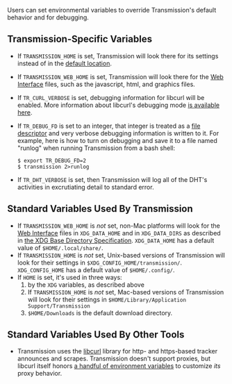 Users can set environmental variables to override Transmission's default behavior and for debugging.

## Transmission-Specific Variables

 * If `TRANSMISSION_HOME` is set, Transmission will look there for its settings instead of in the [default location](Configuration-Files.md#Locations).
 * If `TRANSMISSION_WEB_HOME` is set, Transmission will look there for the [Web Interface](Web-Interface.md) files, such as the javascript, html, and graphics files.
 * If `TR_CURL_VERBOSE` is set, debugging information for libcurl will be enabled.  More information about libcurl's debugging mode [is available here](http://curl.haxx.se/libcurl/c/curl_easy_setopt.html#CURLOPTVERBOSE).
 * If `TR_DEBUG_FD` is set to an integer, that integer is treated as a [file descriptor](http://en.wikipedia.org/wiki/File_descriptor) and very verbose debugging information is written to it.  For example, here is how to turn on debugging and save it to a file named "runlog" when running Transmission from a bash shell:

   ```console
   $ export TR_DEBUG_FD=2
   $ transmission 2>runlog
   ```
 * If `TR_DHT_VERBOSE` is set, then Transmission will log all of the DHT's activities in excrutiating detail to standard error.

## Standard Variables Used By Transmission

 * If `TRANSMISSION_WEB_HOME` is _not_ set, non-Mac platforms will look for the [Web Interface](Web-Interface.md) files in `XDG_DATA_HOME` and in `XDG_DATA_DIRS` as described in [the XDG Base Directory Specification](http://standards.freedesktop.org/basedir-spec/basedir-spec-latest.html#variables). `XDG_DATA_HOME` has a default value of `$HOME/.local/share/`.
 * If `TRANSMISSION_HOME` is _not_ set, Unix-based versions of Transmission will look for their settings in `$XDG_CONFIG_HOME/transmission/`. `XDG_CONFIG_HOME` has a default value of `$HOME/.config/`.
 * If `HOME` is set, it's used in three ways:
   1. by the `XDG` variables, as described above
   2. If `TRANSMISSION_HOME` is _not_ set, Mac-based versions of Transmission will look for their settings in `$HOME/Library/Application Support/Transmission`
   3. `$HOME/Downloads` is the default download directory.

## Standard Variables Used By Other Tools

 * Transmission uses the [libcurl](http://curl.haxx.se/libcurl/) library for http- and https-based tracker announces and scrapes. Transmission doesn't support proxies, but libcurl itself honors [a handful of environment variables](http://curl.haxx.se/libcurl/c/curl_easy_setopt.html#CURLOPTPROXY) to customize _its_ proxy behavior.
